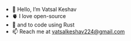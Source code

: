 - 👋 Hello, I’m Vatsal Keshav
- 🫀 I love open-source
- 🌱 and to code using Rust
- 📫 Reach me at vatsalkeshav224@gmail.com
